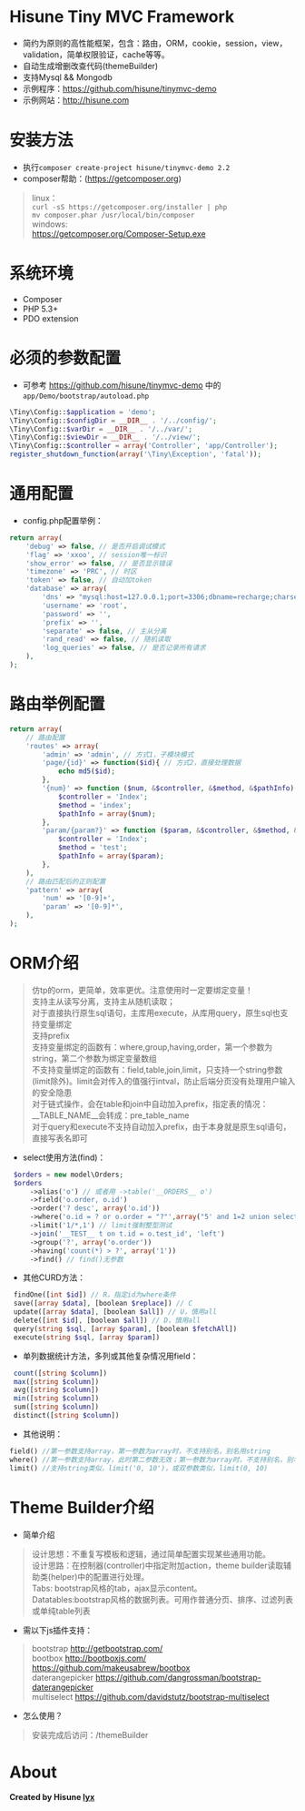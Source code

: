 Hisune Tiny MVC Framework
=========
* 简约为原则的高性能框架，包含：路由，ORM，cookie，session，view，validation，简单权限验证，cache等等。
* 自动生成增删改查代码(themeBuilder)
* 支持Mysql && Mongodb
* 示例程序：https://github.com/hisune/tinymvc-demo
* 示例网站：http://hisune.com

安装方法
=========
* 执行`composer create-project hisune/tinymvc-demo 2.2`
* composer帮助：(https://getcomposer.org)  
> linux：  
> `curl -sS https://getcomposer.org/installer | php`  
> `mv composer.phar /usr/local/bin/composer`  
> windows:  
> https://getcomposer.org/Composer-Setup.exe

系统环境
=========
* Composer
* PHP 5.3+
* PDO extension

必须的参数配置
========
* 可参考 https://github.com/hisune/tinymvc-demo 中的 `app/Demo/bootstrap/autoload.php`
```php
\Tiny\Config::$application = 'demo';
\Tiny\Config::$configDir = __DIR__ . '/../config/';
\Tiny\Config::$varDir = __DIR__ . '/../var/';
\Tiny\Config::$viewDir = __DIR__ . '/../view/';
\Tiny\Config::$controller = array('Controller', 'app/Controller');
register_shutdown_function(array('\Tiny\Exception', 'fatal'));
```

通用配置
========
* config.php配置举例：
```php
return array(
    'debug' => false, // 是否开启调试模式
    'flag' => 'xxoo', // session唯一标识
    'show_error' => false, // 是否显示错误
    'timezone' => 'PRC', // 时区
    'token' => false, // 自动加token
    'database' => array(
        'dns' => "mysql:host=127.0.0.1;port=3306;dbname=recharge;charset=UTF8", // 主从分离用逗号','隔开
        'username' => 'root',
        'password' => '',
        'prefix' => '',
        'separate' => false, // 主从分离
        'rand_read' => false, // 随机读取
        'log_queries' => false, // 是否记录所有请求
    ),
);
```

路由举例配置
=========
```php
return array(
    // 路由配置
    'routes' => array(
        'admin' => 'admin', // 方式1，子模块模式
        'page/{id}' => function($id){ // 方式2，直接处理数据
            echo md5($id);
        },
        '{num}' => function ($num, &$controller, &$method, &$pathInfo) { // 方式3：指定c,m,p
            $controller = 'Index';
            $method = 'index';
            $pathInfo = array($num);
        },
        'param/{param?}' => function ($param, &$controller, &$method, &$pathInfo) { // 例：最后一个参数可不传递, 用'?'
            $controller = 'Index';
            $method = 'test';
            $pathInfo = array($param);
        },
    ),
    // 路由匹配后的正则配置
    'pattern' => array(
        'num' => '[0-9]+',
        'param' => '[0-9]*',
    ),
);
```
ORM介绍
========
> 仿tp的orm，更简单，效率更优。注意使用时一定要绑定变量！  
> 支持主从读写分离，支持主从随机读取；  
> 对于直接执行原生sql语句，主库用execute，从库用query，原生sql也支持变量绑定  
> 支持prefix  
> 支持变量绑定的函数有：where,group,having,order，第一个参数为string，第二个参数为绑定变量数组  
> 不支持变量绑定的函数有：field,table,join,limit，只支持一个string参数(limit除外)。limit会对传入的值强行intval，防止后端分页没有处理用户输入的安全隐患  
> 对于链式操作，会在table和join中自动加入prefix，指定表的情况：__TABLE_NAME__会转成：pre_table_name  
> 对于query和execute不支持自动加入prefix，由于本身就是原生sql语句，直接写表名即可

* select使用方法(find)：
```php
 $orders = new model\Orders;
 $orders
     ->alias('o') // 或者用 ->table('__ORDERS__ o')
     ->field('o.order, o.id')
     ->order('? desc', array('o.id'))
     ->where('o.id = ? or o.order = "?"',array("5' and 1=2 union select * from user where id=1/*")) //注入测试
     ->limit('1/*,1') // limit强制整型测试
     ->join('__TEST__ t on t.id = o.test_id', 'left')
     ->group('?', array('o.order'))
     ->having('count(*) > ?', array('1'))
     ->find() // find()无参数
```
* 其他CURD方法：
```php
 findOne([int $id]) // R，指定id为where条件
 save([array $data], [boolean $replace]) // C
 update([array $data], [boolean $all]) // U，慎用all
 delete([int $id], [boolean $all]) // D，慎用all
 query(string $sql, [array $param], [boolean $fetchAll])
 execute(string $sql, [array $param])
```
* 单列数据统计方法，多列或其他复杂情况用field：
```php
 count([string $column])
 max([string $column])
 avg([string $column])
 min([string $column])
 sum([string $column])
 distinct([string $column])
```
* 其他说明：
```php
field() //第一参数支持array，第一参数为array时，不支持别名，别名用string
where() //第一参数支持array，此时第二参数无效；第一参数为array时，不支持别名，别名请用string；只支持绑定条件变量。
limit() //支持string类似，limit('0, 10')，或双参数类似，limit(0, 10)
```

Theme Builder介绍
========
* 简单介绍
> 设计思想：不重复写模板和逻辑，通过简单配置实现某些通用功能。  
> 设计思路：在控制器(controller)中指定附加action，theme builder读取辅助类(helper)中的配置进行处理。  
> Tabs: bootstrap风格的tab，ajax显示content。  
> Datatables:bootstrap风格的数据列表。可用作普通分页、排序、过滤列表或单纯table列表

* 需以下js插件支持：
> bootstrap          http://getbootstrap.com/  
> bootbox           http://bootboxjs.com/   https://github.com/makeusabrew/bootbox  
> daterangepicker     https://github.com/dangrossman/bootstrap-daterangepicker  
> multiselect         https://github.com/davidstutz/bootstrap-multiselect

* 怎么使用？  
> 安装完成后访问：/themeBuilder

About
========
**Created by Hisune [lyx](http://hisune.com)**